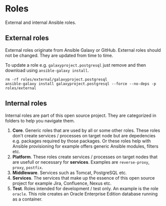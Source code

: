 
# Roles

External and internal Ansible roles. 

## External roles

External roles originate from Ansible Galaxy or GitHub. External roles should not be changed. They are updated from time to time. 

To update a role e.g. `galaxyproject.postgresql` just remove and then download using `ansible-galaxy install`.

    rm -rf roles/external/galaxyproject.postgresql
    ansible-galaxy install galaxyproject.postgresql --force --no-deps -p roles/external

## Internal roles

Internal roles are part of this open source project. They are categorized in folders to help you navigate them.

1. __Core__. Generic roles that are used by all or some other roles. These roles don't create services / processes on target node but are depedencies e.g. packages required by those packages. Or these roles help with Ansible provisioning for example offers generic Ansible modules, filters etc. 
2. __Platform__. These roles create services / processes on target nodes that are usefull or necessary for __services__. Examples are `reverse-proxy`, `proxy`, `postfix`.
3. __Middleware__. Services such as Tomcat, PostgreSQL etc. 
4. __Services__. The services that make up the essence of this open source project for example Jira, Confluence, Nexus etc.
5. __Test__. Roles intended for development / test only. An example is the role `oracle`. This role creates an Oracle Enterprise Edition database running as a container.
